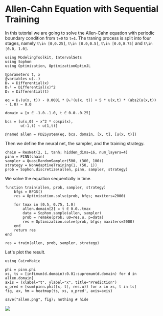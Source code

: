 # Allen-Cahn Equation with Sequential Training

In this tutorial we are going to solve the Allen-Cahn equation with periodic boundary condition from ``t=0`` to ``t=1``. The traning process is split into four stages, namely 
``t\in [0,0.25]``, ``t\in [0.0,0.5]``, ``t\in [0.0,0.75]`` and ``t\in [0.0, 1.0]``.

```@example allen
using ModelingToolkit, IntervalSets
using Sophon
using Optimization, OptimizationOptimJL

@parameters t, x
@variables u(..)
Dₓ = Differential(x)
Dₓ² = Differential(x)^2
Dₜ = Differential(t)

eq = Dₜ(u(x, t)) - 0.0001 * Dₓ²(u(x, t)) + 5 * u(x,t) * (abs2(u(x,t)) - 1.0) ~ 0.0

domain = [x ∈ -1.0..1.0, t ∈ 0.0..0.25]

bcs = [u(x,0) ~ x^2 * cospi(x),
       u(-1,t) ~ u(1,t)]

@named allen = PDESystem(eq, bcs, domain, [x, t], [u(x, t)])
```

Then we define the neural net, the sampler, and the training strategy.
```@example allen
chain = ResNet(2, 1, tanh; hidden_dims=16, num_layers=4)
pinn = PINN(chain)
sampler = QuasiRandomSampler(500, (300, 100))
strategy = NonAdaptiveTraining(1, (50, 1))
prob = Sophon.discretize(allen, pinn, sampler, strategy)
```

We solve the equation sequentially in time.

```@example allen
function train(allen, prob, sampler, strategy)
    bfgs = BFGS()
    res = Optimization.solve(prob, bfgs; maxiters=2000)

    for tmax in [0.5, 0.75, 1.0]
        allen.domain[2] = t ∈ 0.0..tmax
        data = Sophon.sample(allen, sampler)
        prob = remake(prob; u0=res.u, p=data)
        res = Optimization.solve(prob, bfgs; maxiters=2000)
    end
    return res
end

res = train(allen, prob, sampler, strategy)
```

Let's plot the result.
```@example allen
using CairoMakie

phi = pinn.phi
xs, ts = [infimum(d.domain):0.01:supremum(d.domain) for d in allen.domain]
axis = (xlabel="t", ylabel="x", title="Prediction")
u_pred = [sum(pinn.phi([x, t], res.u)) for x in xs, t in ts]
fig, ax, hm = heatmap(ts, xs, u_pred', axis=axis)

save("allen.png", fig); nothing # hide
```
![](allen.png)
